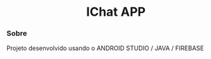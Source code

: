 <h1 align="center"> IChat APP </h1>

### Sobre

Projeto desenvolvido usando o ANDROID STUDIO / JAVA / FIREBASE





